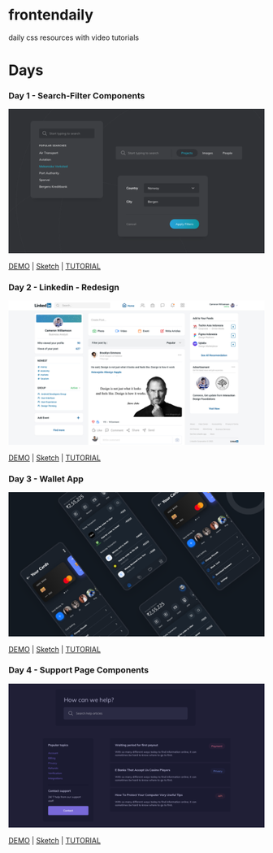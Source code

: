 # frontendaily
daily css resources with video tutorials

# Days

### Day 1 - Search-Filter Components

![](1/1.png)

[DEMO](https://frontendaily.com/day/1) | [Sketch](https://uidesigndaily.com/posts/sketch-search-filter-components-search-filter-day-1183) | [TUTORIAL](https://www.youtube.com/watch?v=aULb2vuQfWw)



### Day 2 - Linkedin - Redesign

![](2/2.png)

[DEMO](https://frontendaily.com/day/2) | [Sketch](https://yadi.sk/d/t3Y4WwVUG5GqvQ) | [TUTORIAL](https://www.youtube.com/watch?v=8s4wyoPVYCQ)


### Day 3 - Wallet App

![](3/3.png)

[DEMO](https://frontendaily.com/day/3) | [Sketch](https://yadi.sk/d/SHERu_5-7fS45g) | [TUTORIAL](https://www.youtube.com/watch?v=qU8u-a5Vbm0)

### Day 4 - Support Page Components

![](4/4.png)

[DEMO](https://frontendaily.com/day/4) | [Sketch](https://uidesigndaily.com/posts/sketch-support-page-components-links-day-1181) | [TUTORIAL](https://www.youtube.com/watch?v=awxzh_kVuLY)
